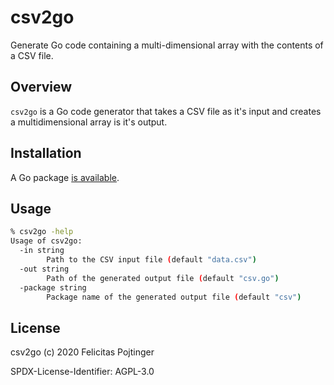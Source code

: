 # csv2go

Generate Go code containing a multi-dimensional array with the contents of a CSV file.

## Overview

`csv2go` is a Go code generator that takes a CSV file as it's input and creates a multidimensional array is it's output.

## Installation

A Go package [is available](https://pkg.go.dev/mod/github.com/pojntfx/csv2go).

## Usage

```bash
% csv2go -help
Usage of csv2go:
  -in string
        Path to the CSV input file (default "data.csv")
  -out string
        Path of the generated output file (default "csv.go")
  -package string
        Package name of the generated output file (default "csv")
```

## License

csv2go (c) 2020 Felicitas Pojtinger

SPDX-License-Identifier: AGPL-3.0
